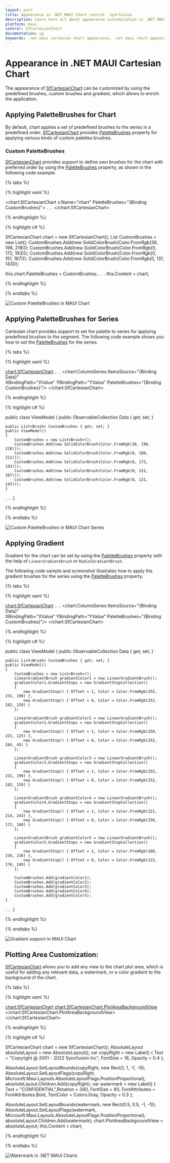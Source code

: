 ```yaml
---
layout: post
title: Appearance in .NET MAUI Chart control  Syncfusion
description: Learn here all about appearance customization in .NET MAUI Chart (SfCartesianChart), its elements and more.
platform: maui
control: SfCartesianChart
documentation: ug
keywords: .net maui cartesian chart appearance, .net maui chart appearance customization, syncfusion maui cartesian chart appearance, .net maui chart styling.
---
```


# Appearance in .NET MAUI Cartesian Chart
The appearance of [SfCartesianChart](https://help.syncfusion.com/cr/maui/Syncfusion.Maui.Charts.SfCartesianChart.html) can be customized by using the predefined brushes, custom brushes and gradient, which allows to enrich the application.

## Applying PaletteBrushes for Chart

By default, chart applies a set of predefined brushes to the series in a predefined order. [SfCartesianChart](https://help.syncfusion.com/cr/maui/Syncfusion.Maui.Charts.SfCartesianChart.html) provides [PaletteBrushes](https://help.syncfusion.com/cr/maui/Syncfusion.Maui.Charts.SfCartesianChart.html#Syncfusion_Maui_Charts_SfCartesianChart_PaletteBrushes) property for applying various kinds of custom palettes brushes.

### Custom PaletteBrushes

[SfCartesianChart](https://help.syncfusion.com/cr/maui/Syncfusion.Maui.Charts.SfCartesianChart.html) provides support to define own brushes for the chart with preferred order by using the [PaletteBrushes](https://help.syncfusion.com/cr/maui/Syncfusion.Maui.Charts.SfCartesianChart.html#Syncfusion_Maui_Charts_SfCartesianChart_PaletteBrushes) property, as shown in the following code example.

{% tabs %}

{% highlight xaml %}

<chart:SfCartesianChart x:Name="chart" PaletteBrushes="{Binding CustomBrushes}">
. . .
</chart:SfCartesianChart>

{% endhighlight %}

{% highlight c# %}

SfCartesianChart chart = new SfCartesianChart();
List<Brush> CustomBrushes = new List<Brush>();
CustomBrushes.Add(new SolidColorBrush(Color.FromRgb(38, 198, 218)));
CustomBrushes.Add(new SolidColorBrush(Color.FromRgb(0, 172, 193)));
CustomBrushes.Add(new SolidColorBrush(Color.FromRgb(0, 151, 167)));
CustomBrushes.Add(new SolidColorBrush(Color.FromRgb(0, 131, 143)));

this.chart.PaletteBrushes = CustomBrushes;
. . .
this.Content = chart;

{% endhighlight %}

{% endtabs %}

![Custom PaletteBrushes in MAUI Chart](Appearance_images/MAUI_chart_custom_palette.png)

## Applying PaletteBrushes for Series

Cartesian chart provides support to set the palette to series for applying predefined brushes to the segment. The following code example shows you how to set the [PaletteBrushes](https://help.syncfusion.com/cr/maui/Syncfusion.Maui.Charts.ChartSeries.html#Syncfusion_Maui_Charts_ChartSeries_PaletteBrushes) for the series.

{% tabs %}

{% highlight xaml %}

<chart:SfCartesianChart>
	. . .
    <chart:ColumnSeries ItemsSource="{Binding Data}"  
                        XBindingPath="XValue" 
                        YBindingPath="YValue" 
                        PaletteBrushes="{Binding CustomBrushes}"/>
</chart:SfCartesianChart>

{% endhighlight %}

{% highlight c# %}

public class ViewModel
{
	public ObservableCollection<Model> Data { get; set; }

	public List<Brush> CustomBrushes { get; set; }
	public ViewModel()
	{
		CustomBrushes = new List<Brush>();
		CustomBrushes.Add(new SolidColorBrush(Color.FromRgb(38, 198, 218)));
		CustomBrushes.Add(new SolidColorBrush(Color.FromRgb(0, 188, 212)));
		CustomBrushes.Add(new SolidColorBrush(Color.FromRgb(0, 172, 193)));
		CustomBrushes.Add(new SolidColorBrush(Color.FromRgb(0, 151, 167)));
		CustomBrushes.Add(new SolidColorBrush(Color.FromRgb(0, 131, 143)));
	}

. . .
}

{% endhighlight %}

{% endtabs %}

![Custom PaletteBrushes in MAUI Chart Series](Appearance_images/MAUI_chart_custom_palette_series.png)

## Applying Gradient

Gradient for the chart can be set by using the [PaletteBrushes](https://help.syncfusion.com/cr/maui/Syncfusion.Maui.Charts.ChartSeries.html#Syncfusion_Maui_Charts_ChartSeries_PaletteBrushes) property with the help of `LinearGradientBrush` or `RadialGradientBrush`.

The following code sample and screenshot illustrates how to apply the gradient brushes for the series using the [PaletteBrushes](https://help.syncfusion.com/cr/maui/Syncfusion.Maui.Charts.ChartSeries.html#Syncfusion_Maui_Charts_ChartSeries_PaletteBrushes) property.

{% tabs %}

{% highlight xaml %}

<chart:SfCartesianChart>
	. . .
    <chart:ColumnSeries ItemsSource="{Binding Data}"  
                        XBindingPath="XValue" 
                        YBindingPath="YValue" 
                        PaletteBrushes="{Binding CustomBrushes}"/>
</chart:SfCartesianChart>

{% endhighlight %}

{% highlight c# %}

public class ViewModel
{
	public ObservableCollection<Model> Data { get; set; }

	public List<Brush> CustomBrushes { get; set; }
	public ViewModel()
	{
		CustomBrushes = new List<Brush>();
		LinearGradientBrush gradientColor1 = new LinearGradientBrush();
		gradientColor1.GradientStops = new GradientStopCollection()
		{
			new GradientStop() { Offset = 1, Color = Color.FromRgb(255, 231, 199) },
			new GradientStop() { Offset = 0, Color = Color.FromRgb(252, 182, 159) }
		};

		LinearGradientBrush gradientColor2 = new LinearGradientBrush();
		gradientColor2.GradientStops = new GradientStopCollection()
		{
			new GradientStop() { Offset = 1, Color = Color.FromRgb(250, 221, 125) },
			new GradientStop() { Offset = 0, Color = Color.FromRgb(252, 204, 45) }
		};

		LinearGradientBrush gradientColor3 = new LinearGradientBrush();
		gradientColor3.GradientStops = new GradientStopCollection()
		{
			new GradientStop() { Offset = 1, Color = Color.FromRgb(255, 231, 199) },
			new GradientStop() { Offset = 0, Color = Color.FromRgb(252, 182, 159) }
		};

		LinearGradientBrush gradientColor4 = new LinearGradientBrush();
		gradientColor4.GradientStops = new GradientStopCollection()
		{
			new GradientStop() { Offset = 1, Color = Color.FromRgb(221, 214, 243) },
			new GradientStop() { Offset = 0, Color = Color.FromRgb(250, 172, 168) }
		};

		LinearGradientBrush gradientColor5 = new LinearGradientBrush();
		gradientColor5.GradientStops = new GradientStopCollection()
		{
			new GradientStop() { Offset = 1, Color = Color.FromRgb(168, 234, 238) },
			new GradientStop() { Offset = 0, Color = Color.FromRgb(123, 176, 249) }
		};

		CustomBrushes.Add(gradientColor1);
		CustomBrushes.Add(gradientColor2);
		CustomBrushes.Add(gradientColor3);
		CustomBrushes.Add(gradientColor4);
		CustomBrushes.Add(gradientColor5);
	}

. . .
}

{% endhighlight %}

{% endtabs %}

![Gradient support in MAUI Chart](Appearance_images/MAUI_chart_gradient_color.png)

## Plotting Area Customization:

[SfCartesianChart](https://help.syncfusion.com/cr/maui/Syncfusion.Maui.Charts.SfCartesianChart.html?tabs=tabid-1) allows you to add any view to the chart plot area, which is useful for adding any relevant data, a watermark, or a color gradient to the background of the chart.

{% tabs %}

{% highlight xaml %}

<chart:SfCartesianChart>
    <chart:SfCartesianChart.PlotAreaBackgroundView>
        <AbsoluteLayout>
      	    <Label Text="Copyright @ 2001 - 2022 Syncfusion Inc"
				   FontSize="18" AbsoluteLayout.LayoutBounds="1,1,-1,-1"
				   AbsoluteLayout.LayoutFlags="PositionProportional"
				   Opacity="0.4"/>
       		<Label Text="CONFIDENTIAL"
				   Rotation="340"
				   FontSize="80"
				   FontAttributes="Bold,Italic"
				   TextColor="Gray"
				   Margin="10,0,0,0"
				   AbsoluteLayout.LayoutBounds="0.5,0.5,-1,-1"
				   AbsoluteLayout.LayoutFlags="PositionProportional"
				   Opacity="0.3"/>
        </AbsoluteLayout>
    </chart:SfCartesianChart.PlotAreaBackgroundView>
</chart:SfCartesianChart>

{% endhighlight %}

{% highlight c# %}

SfCartesianChart chart = new SfCartesianChart();
AbsoluteLayout absoluteLayout = new AbsoluteLayout();
var copyRight = new Label() 
{
	Text = "Copyright @ 2001 - 2022 Syncfusion Inc",
	FontSize = 18,
	Opacity = 0.4
};

AbsoluteLayout.SetLayoutBounds(copyRight, new Rect(1, 1, -1, -1));
AbsoluteLayout.SetLayoutFlags(copyRight, Microsoft.Maui.Layouts.AbsoluteLayoutFlags.PositionProportional);
absoluteLayout.Children.Add(copyRight);
var watermark = new Label()
{
	Text = "CONFIDENTIAL",Rotation = 340,
	FontSize = 80,
	FontAttributes = FontAttributes.Bold,
	TextColor = Colors.Gray, 
	Opacity = 0.3
};

AbsoluteLayout.SetLayoutBounds(watermark, new Rect(0.5, 0.5, -1, -1));
AbsoluteLayout.SetLayoutFlags(watermark, Microsoft.Maui.Layouts.AbsoluteLayoutFlags.PositionProportional);
absoluteLayout.Children.Add(watermark);
chart.PlotAreaBackgroundView = absoluteLayout;
this.Content = chart;

{% endhighlight %}

{% endtabs %}

![Watermark in .NET MAUI Charts](Appearance_images/water_mark.jpg)